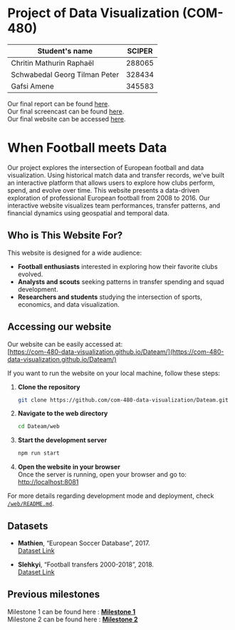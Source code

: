 # Project of Data Visualization (COM-480)

| Student's name | SCIPER |
| -------------- | ------ |
| Chritin Mathurin Raphaël | 288065 |
| Schwabedal Georg Tilman Peter | 328434 |
| Gafsi Amene| 345583 |


Our final report can be found [here](com-480_process_book.pdf).  
Our final screencast can be found [here](screencast.mp4).  
Our final website can be accessed [here](https://com-480-data-visualization.github.io/Dateam/).  

# When Football meets Data
Our project explores the intersection of European football and data visualization. Using historical match data and transfer records, we’ve built an interactive platform that allows users to explore how clubs perform, spend, and evolve over time.
This website presents a data-driven exploration of professional European football from 2008 to 2016. Our interactive website visualizes team performances, transfer patterns, and financial dynamics using geospatial and temporal data.

## Who is This Website For?
This website is designed for a wide audience:
- **Football enthusiasts** interested in exploring how their favorite clubs evolved.
- **Analysts and scouts** seeking patterns in transfer spending and squad development.
- **Researchers and students** studying the intersection of sports, economics, and data visualization.

## Accessing our website
Our website can be easily accessed at:  
[https://com-480-data-visualization.github.io/Dateam/](https://com-480-data-visualization.github.io/Dateam/)

If you want to run the website on your local machine, follow these steps:
1. **Clone the repository**  
   ```bash
   git clone https://github.com/com-480-data-visualization/Dateam.git
2. **Navigate to the web directory**  
   ```bash
   cd Dateam/web
3. **Start the development server**  
   ```bash
   npm run start
4. **Open the website in your browser**  
   Once the server is running, open your browser and go to:  
   [http://localhost:8081](http://localhost:8081)


For more details regarding development mode and deployment, check [`/web/README.md`](web/README.md).

## Datasets
- **Mathien**, “European Soccer Database”, 2017.  
   [Dataset Link](https://www.kaggle.com/datasets/hugomathien/soccer)

- **Slehkyi**, “Football transfers 2000-2018”, 2018.  
   [Dataset Link](https://www.kaggle.com/code/slehkyi/football-transfers-2000-2018)



## Previous milestones

Milestone 1 can be found here : [**Milestone 1**](/milestones/milestone1.md)  
Milestone 2 can be found here : [**Milestone 2**](/milestones/milestone2.md)  
